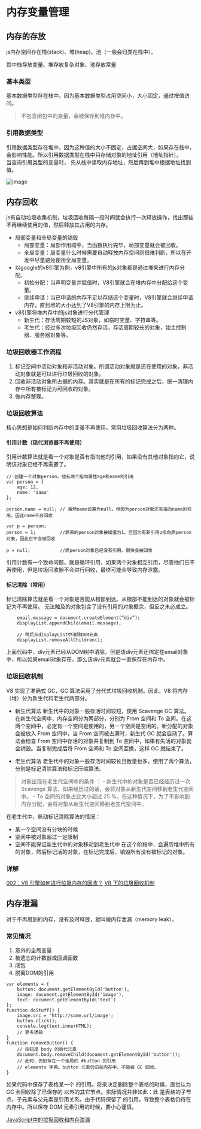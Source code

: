 # 内存变量管理
## 内存的存放
js内存空间存在栈(stack)、堆(heap)。池（一般会归类在栈中）。

其中栈存放变量、堆存放复杂对象、池存放常量

### 基本类型
基本数据类型存在栈中。因为基本数据类型占用空间小，大小固定，通过按值访问。
> 不包含闭包中的变量，会被保存到堆内存中。
### 引用数据类型
引用数据类型存在堆中，因为这种值的大小不固定，占据空间大，如果存在栈中，会影响性能。所以引用数据类型在栈中只存储对象的地址引用（地址指针）。  
当查询引用类型的变量时， 先从栈中读取内存地址，然后再到堆中根据地址找到值。

![image](https://user-gold-cdn.xitu.io/2019/9/22/16d579280bb577ee?imageView2/0/w/1280/h/960/format/webp/ignore-error/1)

## 内存回收
js有自动垃圾收集机制，垃圾回收每隔一段时间就会执行一次释放操作，找出那些不再继续使用的值，然后释放其占用的内存。
- 局部变量和全局变量的销毁
    - 局部变量：局部作用域中，当函数执行完毕，局部变量就会被回收。
    - 全局变量：局变量什么时候需要自动释放内存空间则很难判断，所以在开发中尽量避免使用全局变量。
- 以google的v8引擎为例，v8引擎中所有的js对象都是通过堆来进行内存分配。
    - 初始分配：当声明变量并赋值时，V8引擎就会在堆内存中分配给这个变量。
    - 继续申请：当已申请的内存不足以存储这个变量时，V8引擎就会继续申请内存，直到堆的大小达到了V8引擎的内存上限为止。
- v8引擎将堆内存中的js对象进行分代管理
    - 新生代：存活周期较短的JS对象，如临时变量、字符串等。
    - 老生代：经过多次垃圾回收仍然存活，存活周期较长的对象，如主控制器、服务器对象等。
### 垃圾回收器工作流程
1. 标记空间中活动对象和非活动对象。所谓活动对象就是还在使用的对象，非活动对象就是可以进行垃圾回收的对象。
2. 回收非活动对象所占据的内存。其实就是在所有的标记完成之后，统一清理内存中所有被标记为可回收的对象。
3. 做内存整理。
### 垃圾回收算法
核心思想是如何判断内存中的变量不再使用。常用垃圾回收算法分为两种。
#### 引用计数（现代浏览器不再使用）
引用计数算法就是看一个对象是否有指向他的引用，如果没有其他对象指向它，说明该对象已经不再需要了。
```
// 创建一个对象person，他有两个指向属性age和name的引用
var person = {
    age: 12,
    name: 'aaaa'
};

person.name = null; // 虽然name设置为null，但因为person对象还有指向name的引用，因此name不会回收

var p = person; 
person = 1;         //原来的person对象被赋值为1，但因为有新引用p指向原person对象，因此它不会被回收

p = null;           //原person对象已经没有引用，很快会被回收
```
引用计数有一个致命问题，就是循环引用，如果两个对象相互引用，尽管他们已不再使用，但是垃圾回收器不会进行回收，最终可能会导致内存泄露。

#### 标记清除（常用）
标记清除算法就是看一个对象是否能从根部到达。从根部不能到达的对象就会被标记为不再使用。
无法触及的对象包含了没有引用的对象概念，但反之未必成立。

```
    email.message = document.createElement(“div”);
    displayList.appendChild(email.message);

    // 稍后从displayList中清除DOM元素
    displayList.removeAllChildren();
```
上面代码中，div元素已经从DOM树中清除，但是该div元素还绑定在email对象中，所以如果email对象存在，那么该div元素就会一直保存在内存中。
### 垃圾回收机制
V8 实现了准确式 GC，GC 算法采用了分代式垃圾回收机制。因此，V8 将内存（堆）分为新生代和老生代两部分。
- 新生代算法
新生代中的对象一般存活时间较短，使用 Scavenge GC 算法。
在新生代空间中，内存空间分为两部分，分别为 From 空间和 To 空间。在这两个空间中，必定有一个空间是使用的，另一个空间是空闲的。新分配的对象会被放入 From 空间中，当 From 空间被占满时，新生代 GC 就会启动了。算法会检查 From 空间中存活的对象并复制到 To 空间中，如果有失活的对象就会销毁。当复制完成后将 From 空间和 To 空间互换，这样 GC 就结束了。

- 老生代算法
老生代中的对象一般存活时间较长且数量也多，使用了两个算法，分别是标记清除算法和标记压缩算法。
 >   对象出现在老生代空间中的条件 ：
    - 新生代中的对象是否已经经历过一次 Scavenge 算法，如果经历过的话，会将对象从新生代空间移到老生代空间中。
    - To 空间的对象占比大小超过 25 %。在这种情况下，为了不影响到内存分配，会将对象从新生代空间移到老生代空间中。
>
在老生代中，启动标记清除算法的情况：
- 某一个空间没有分块的时候
- 空间中被对象超过一定限制
- 空间不能保证新生代中的对象移动到老生代中
在这个阶段中，会遍历堆中所有的对象，然后标记活的对象，在标记完成后，销毁所有没有被标记的对象。
### 详解
[002：V8 引擎如何进行垃圾内存的回收？](http://47.98.159.95/my_blog/js-v8/002.html#v8-%E5%86%85%E5%AD%98%E9%99%90%E5%88%B6)
[V8 下的垃圾回收机制](http://caibaojian.com/interview-map/frontend/#v8-%E4%B8%8B%E7%9A%84%E5%9E%83%E5%9C%BE%E5%9B%9E%E6%94%B6%E6%9C%BA%E5%88%B6)
## 内存泄漏
对于不再用到的内存，没有及时释放，就叫做内存泄漏（memory leak）。
### 常见情况
1. 意外的全局变量
2. 被遗忘的计数器或回调函数
3. 闭包
4. 脱离DOM的引用
```
var elements = {
    button: document.getElementById('button'),
    image: document.getElementById('image'),
    text: document.getElementById('text')
};
function doStuff() {
    image.src = 'http://some.url/image';
    button.click();
    console.log(text.innerHTML);
    // 更多逻辑
}
function removeButton() {
    // 按钮是 body 的后代元素
    document.body.removeChild(document.getElementById('button'));
    // 此时，仍旧存在一个全局的 #button 的引用
    // elements 字典。button 元素仍旧在内存中，不能被 GC 回收。
}
```
如果代码中保存了表格某一个 <td> 的引用。将来决定删除整个表格的时候，直觉认为 GC 会回收除了已保存的 <td> 以外的其它节点。实际情况并非如此：此 <td> 是表格的子节点，子元素与父元素是引用关系。由于代码保留了 <td> 的引用，导致整个表格仍待在内存中。所以保存 DOM 元素引用的时候，要小心谨慎。



[JavaScript中的垃圾回收和内存泄漏 ](https://github.com/ljianshu/Blog/issues/65)
